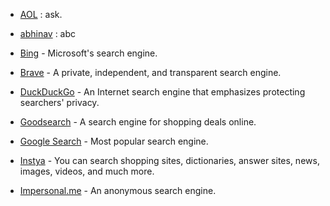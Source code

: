 - [AOL](https://www.aol.com) : ask.
- [abhinav](https://www.google.com) : abc

- [Bing](https://www.bing.com) - Microsoft's search engine.  
- [Brave](https://search.brave.com) - A private, independent, and transparent search engine.  
- [DuckDuckGo](https://www.duckduckgo.com) - An Internet search engine that emphasizes protecting searchers' privacy.  
- [Goodsearch](https://www.goodsearch.com) - A search engine for shopping deals online.  
- [Google Search](https://www.google.com) - Most popular search engine.  
- [Instya](https://www.instya.com) - You can search shopping sites, dictionaries, answer sites, news, images, videos, and much more.  
- [Impersonal.me](https://www.impersonal.me) - An anonymous search engine.

